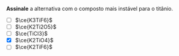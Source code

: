 **Assinale** a alternativa com o composto mais instável para o titânio.

- [ ] $\ce{K3TiF6}$
- [ ] $\ce{K2Ti2O5}$
- [ ] $\ce{TiCl3}$
- [x] $\ce{K2TiO4}$
- [ ] $\ce{K2TiF6}$
